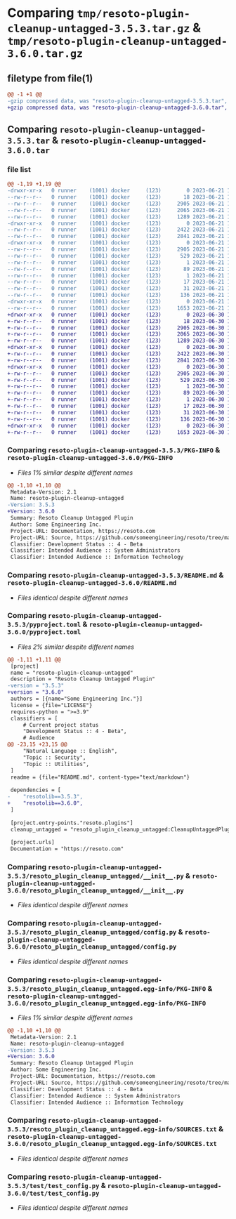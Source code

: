 # Comparing `tmp/resoto-plugin-cleanup-untagged-3.5.3.tar.gz` & `tmp/resoto-plugin-cleanup-untagged-3.6.0.tar.gz`

## filetype from file(1)

```diff
@@ -1 +1 @@
-gzip compressed data, was "resoto-plugin-cleanup-untagged-3.5.3.tar", last modified: Wed Jun 21 14:23:20 2023, max compression
+gzip compressed data, was "resoto-plugin-cleanup-untagged-3.6.0.tar", last modified: Fri Jun 30 19:28:01 2023, max compression
```

## Comparing `resoto-plugin-cleanup-untagged-3.5.3.tar` & `resoto-plugin-cleanup-untagged-3.6.0.tar`

### file list

```diff
@@ -1,19 +1,19 @@
-drwxr-xr-x   0 runner    (1001) docker     (123)        0 2023-06-21 14:23:20.961998 resoto-plugin-cleanup-untagged-3.5.3/
--rw-r--r--   0 runner    (1001) docker     (123)       18 2023-06-21 14:18:00.000000 resoto-plugin-cleanup-untagged-3.5.3/MANIFEST.in
--rw-r--r--   0 runner    (1001) docker     (123)     2905 2023-06-21 14:23:20.961998 resoto-plugin-cleanup-untagged-3.5.3/PKG-INFO
--rw-r--r--   0 runner    (1001) docker     (123)     2065 2023-06-21 14:18:00.000000 resoto-plugin-cleanup-untagged-3.5.3/README.md
--rw-r--r--   0 runner    (1001) docker     (123)     1289 2023-06-21 14:18:00.000000 resoto-plugin-cleanup-untagged-3.5.3/pyproject.toml
-drwxr-xr-x   0 runner    (1001) docker     (123)        0 2023-06-21 14:23:20.957998 resoto-plugin-cleanup-untagged-3.5.3/resoto_plugin_cleanup_untagged/
--rw-r--r--   0 runner    (1001) docker     (123)     2422 2023-06-21 14:18:00.000000 resoto-plugin-cleanup-untagged-3.5.3/resoto_plugin_cleanup_untagged/__init__.py
--rw-r--r--   0 runner    (1001) docker     (123)     2841 2023-06-21 14:18:00.000000 resoto-plugin-cleanup-untagged-3.5.3/resoto_plugin_cleanup_untagged/config.py
-drwxr-xr-x   0 runner    (1001) docker     (123)        0 2023-06-21 14:23:20.961998 resoto-plugin-cleanup-untagged-3.5.3/resoto_plugin_cleanup_untagged.egg-info/
--rw-r--r--   0 runner    (1001) docker     (123)     2905 2023-06-21 14:23:20.000000 resoto-plugin-cleanup-untagged-3.5.3/resoto_plugin_cleanup_untagged.egg-info/PKG-INFO
--rw-r--r--   0 runner    (1001) docker     (123)      529 2023-06-21 14:23:20.000000 resoto-plugin-cleanup-untagged-3.5.3/resoto_plugin_cleanup_untagged.egg-info/SOURCES.txt
--rw-r--r--   0 runner    (1001) docker     (123)        1 2023-06-21 14:23:20.000000 resoto-plugin-cleanup-untagged-3.5.3/resoto_plugin_cleanup_untagged.egg-info/dependency_links.txt
--rw-r--r--   0 runner    (1001) docker     (123)       89 2023-06-21 14:23:20.000000 resoto-plugin-cleanup-untagged-3.5.3/resoto_plugin_cleanup_untagged.egg-info/entry_points.txt
--rw-r--r--   0 runner    (1001) docker     (123)        1 2023-06-21 14:19:39.000000 resoto-plugin-cleanup-untagged-3.5.3/resoto_plugin_cleanup_untagged.egg-info/not-zip-safe
--rw-r--r--   0 runner    (1001) docker     (123)       17 2023-06-21 14:23:20.000000 resoto-plugin-cleanup-untagged-3.5.3/resoto_plugin_cleanup_untagged.egg-info/requires.txt
--rw-r--r--   0 runner    (1001) docker     (123)       31 2023-06-21 14:23:20.000000 resoto-plugin-cleanup-untagged-3.5.3/resoto_plugin_cleanup_untagged.egg-info/top_level.txt
--rw-r--r--   0 runner    (1001) docker     (123)      136 2023-06-21 14:23:20.961998 resoto-plugin-cleanup-untagged-3.5.3/setup.cfg
-drwxr-xr-x   0 runner    (1001) docker     (123)        0 2023-06-21 14:23:20.961998 resoto-plugin-cleanup-untagged-3.5.3/test/
--rw-r--r--   0 runner    (1001) docker     (123)     1653 2023-06-21 14:18:00.000000 resoto-plugin-cleanup-untagged-3.5.3/test/test_config.py
+drwxr-xr-x   0 runner    (1001) docker     (123)        0 2023-06-30 19:28:01.255336 resoto-plugin-cleanup-untagged-3.6.0/
+-rw-r--r--   0 runner    (1001) docker     (123)       18 2023-06-30 19:23:42.000000 resoto-plugin-cleanup-untagged-3.6.0/MANIFEST.in
+-rw-r--r--   0 runner    (1001) docker     (123)     2905 2023-06-30 19:28:01.255336 resoto-plugin-cleanup-untagged-3.6.0/PKG-INFO
+-rw-r--r--   0 runner    (1001) docker     (123)     2065 2023-06-30 19:23:42.000000 resoto-plugin-cleanup-untagged-3.6.0/README.md
+-rw-r--r--   0 runner    (1001) docker     (123)     1289 2023-06-30 19:23:42.000000 resoto-plugin-cleanup-untagged-3.6.0/pyproject.toml
+drwxr-xr-x   0 runner    (1001) docker     (123)        0 2023-06-30 19:28:01.255336 resoto-plugin-cleanup-untagged-3.6.0/resoto_plugin_cleanup_untagged/
+-rw-r--r--   0 runner    (1001) docker     (123)     2422 2023-06-30 19:23:42.000000 resoto-plugin-cleanup-untagged-3.6.0/resoto_plugin_cleanup_untagged/__init__.py
+-rw-r--r--   0 runner    (1001) docker     (123)     2841 2023-06-30 19:23:42.000000 resoto-plugin-cleanup-untagged-3.6.0/resoto_plugin_cleanup_untagged/config.py
+drwxr-xr-x   0 runner    (1001) docker     (123)        0 2023-06-30 19:28:01.255336 resoto-plugin-cleanup-untagged-3.6.0/resoto_plugin_cleanup_untagged.egg-info/
+-rw-r--r--   0 runner    (1001) docker     (123)     2905 2023-06-30 19:28:01.000000 resoto-plugin-cleanup-untagged-3.6.0/resoto_plugin_cleanup_untagged.egg-info/PKG-INFO
+-rw-r--r--   0 runner    (1001) docker     (123)      529 2023-06-30 19:28:01.000000 resoto-plugin-cleanup-untagged-3.6.0/resoto_plugin_cleanup_untagged.egg-info/SOURCES.txt
+-rw-r--r--   0 runner    (1001) docker     (123)        1 2023-06-30 19:28:01.000000 resoto-plugin-cleanup-untagged-3.6.0/resoto_plugin_cleanup_untagged.egg-info/dependency_links.txt
+-rw-r--r--   0 runner    (1001) docker     (123)       89 2023-06-30 19:28:01.000000 resoto-plugin-cleanup-untagged-3.6.0/resoto_plugin_cleanup_untagged.egg-info/entry_points.txt
+-rw-r--r--   0 runner    (1001) docker     (123)        1 2023-06-30 19:25:00.000000 resoto-plugin-cleanup-untagged-3.6.0/resoto_plugin_cleanup_untagged.egg-info/not-zip-safe
+-rw-r--r--   0 runner    (1001) docker     (123)       17 2023-06-30 19:28:01.000000 resoto-plugin-cleanup-untagged-3.6.0/resoto_plugin_cleanup_untagged.egg-info/requires.txt
+-rw-r--r--   0 runner    (1001) docker     (123)       31 2023-06-30 19:28:01.000000 resoto-plugin-cleanup-untagged-3.6.0/resoto_plugin_cleanup_untagged.egg-info/top_level.txt
+-rw-r--r--   0 runner    (1001) docker     (123)      136 2023-06-30 19:28:01.255336 resoto-plugin-cleanup-untagged-3.6.0/setup.cfg
+drwxr-xr-x   0 runner    (1001) docker     (123)        0 2023-06-30 19:28:01.255336 resoto-plugin-cleanup-untagged-3.6.0/test/
+-rw-r--r--   0 runner    (1001) docker     (123)     1653 2023-06-30 19:23:42.000000 resoto-plugin-cleanup-untagged-3.6.0/test/test_config.py
```

### Comparing `resoto-plugin-cleanup-untagged-3.5.3/PKG-INFO` & `resoto-plugin-cleanup-untagged-3.6.0/PKG-INFO`

 * *Files 1% similar despite different names*

```diff
@@ -1,10 +1,10 @@
 Metadata-Version: 2.1
 Name: resoto-plugin-cleanup-untagged
-Version: 3.5.3
+Version: 3.6.0
 Summary: Resoto Cleanup Untagged Plugin
 Author: Some Engineering Inc.
 Project-URL: Documentation, https://resoto.com
 Project-URL: Source, https://github.com/someengineering/resoto/tree/main/plugins/cleanup_untagged
 Classifier: Development Status :: 4 - Beta
 Classifier: Intended Audience :: System Administrators
 Classifier: Intended Audience :: Information Technology
```

### Comparing `resoto-plugin-cleanup-untagged-3.5.3/README.md` & `resoto-plugin-cleanup-untagged-3.6.0/README.md`

 * *Files identical despite different names*

### Comparing `resoto-plugin-cleanup-untagged-3.5.3/pyproject.toml` & `resoto-plugin-cleanup-untagged-3.6.0/pyproject.toml`

 * *Files 2% similar despite different names*

```diff
@@ -1,11 +1,11 @@
 [project]
 name = "resoto-plugin-cleanup-untagged"
 description = "Resoto Cleanup Untagged Plugin"
-version = "3.5.3"
+version = "3.6.0"
 authors = [{name="Some Engineering Inc."}]
 license = {file="LICENSE"}
 requires-python = ">=3.9"
 classifiers = [
     # Current project status
     "Development Status :: 4 - Beta",
     # Audience
@@ -23,15 +23,15 @@
     "Natural Language :: English",
     "Topic :: Security",
     "Topic :: Utilities",
 ]
 readme = {file="README.md", content-type="text/markdown"}
 
 dependencies = [
-    "resotolib==3.5.3",
+    "resotolib==3.6.0",
 ]
 
 [project.entry-points."resoto.plugins"]
 cleanup_untagged = "resoto_plugin_cleanup_untagged:CleanupUntaggedPlugin"
 
 [project.urls]
 Documentation = "https://resoto.com"
```

### Comparing `resoto-plugin-cleanup-untagged-3.5.3/resoto_plugin_cleanup_untagged/__init__.py` & `resoto-plugin-cleanup-untagged-3.6.0/resoto_plugin_cleanup_untagged/__init__.py`

 * *Files identical despite different names*

### Comparing `resoto-plugin-cleanup-untagged-3.5.3/resoto_plugin_cleanup_untagged/config.py` & `resoto-plugin-cleanup-untagged-3.6.0/resoto_plugin_cleanup_untagged/config.py`

 * *Files identical despite different names*

### Comparing `resoto-plugin-cleanup-untagged-3.5.3/resoto_plugin_cleanup_untagged.egg-info/PKG-INFO` & `resoto-plugin-cleanup-untagged-3.6.0/resoto_plugin_cleanup_untagged.egg-info/PKG-INFO`

 * *Files 1% similar despite different names*

```diff
@@ -1,10 +1,10 @@
 Metadata-Version: 2.1
 Name: resoto-plugin-cleanup-untagged
-Version: 3.5.3
+Version: 3.6.0
 Summary: Resoto Cleanup Untagged Plugin
 Author: Some Engineering Inc.
 Project-URL: Documentation, https://resoto.com
 Project-URL: Source, https://github.com/someengineering/resoto/tree/main/plugins/cleanup_untagged
 Classifier: Development Status :: 4 - Beta
 Classifier: Intended Audience :: System Administrators
 Classifier: Intended Audience :: Information Technology
```

### Comparing `resoto-plugin-cleanup-untagged-3.5.3/resoto_plugin_cleanup_untagged.egg-info/SOURCES.txt` & `resoto-plugin-cleanup-untagged-3.6.0/resoto_plugin_cleanup_untagged.egg-info/SOURCES.txt`

 * *Files identical despite different names*

### Comparing `resoto-plugin-cleanup-untagged-3.5.3/test/test_config.py` & `resoto-plugin-cleanup-untagged-3.6.0/test/test_config.py`

 * *Files identical despite different names*

